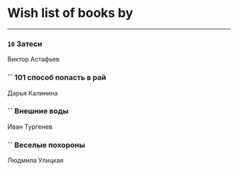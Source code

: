 # Wish list of books by [](https://ok.ru/profile/536771522733)
---

### `10` Затеси
Виктор Астафьев

### `` 101 способ попасть в рай
Дарья Калинина

### `` Внешние воды
Иван Тургенев

### `` Веселые похороны
Людмила Улицкая

